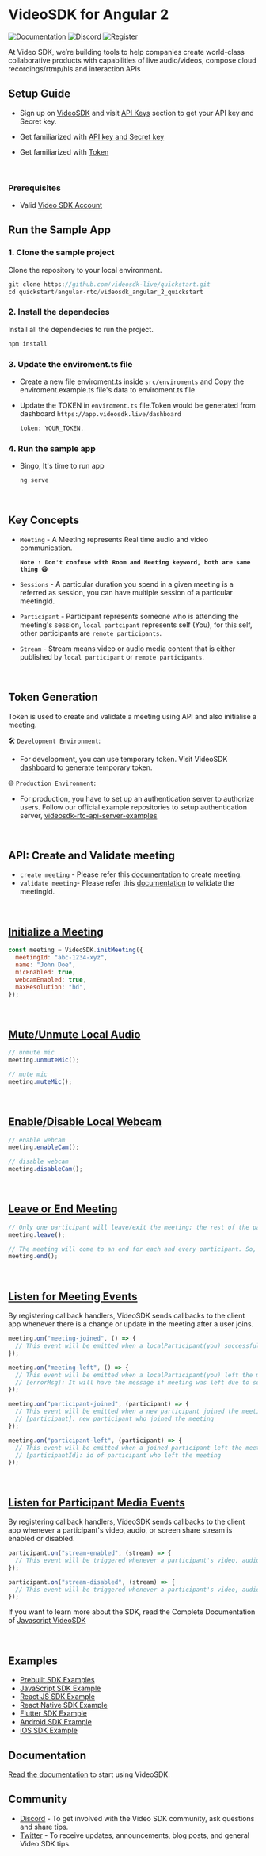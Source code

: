 # VideoSDK for Angular 2

[![Documentation](https://img.shields.io/badge/Read-Documentation-blue)](https://docs.videosdk.live/react/guide/video-and-audio-calling-api-sdk/getting-started)
[![Discord](https://img.shields.io/discord/876774498798551130?label=Join%20on%20Discord)](https://discord.gg/kgAvyxtTxv)
[![Register](https://img.shields.io/badge/Contact-Know%20More-blue)](https://app.videosdk.live/signup)

At Video SDK, we’re building tools to help companies create world-class collaborative products with capabilities of live audio/videos, compose cloud recordings/rtmp/hls and interaction APIs

## Setup Guide

- Sign up on [VideoSDK](https://app.videosdk.live/) and visit [API Keys](https://app.videosdk.live/api-keys) section to get your API key and Secret key.

- Get familiarized with [API key and Secret key](https://docs.videosdk.live/flutter/guide/video-and-audio-calling-api-sdk/signup-and-create-api)

- Get familiarized with [Token](https://docs.videosdk.live/flutter/guide/video-and-audio-calling-api-sdk/server-setup)

<br/>

### Prerequisites

- Valid [Video SDK Account](https://app.videosdk.live/signup)

## Run the Sample App

### 1. Clone the sample project

Clone the repository to your local environment.

```js
git clone https://github.com/videosdk-live/quickstart.git
cd quickstart/angular-rtc/videosdk_angular_2_quickstart
```

### 2. Install the dependecies

Install all the dependecies to run the project.

```js
npm install
```

### 3. Update the enviroment.ts file

- Create a new file enviroment.ts inside `src/enviroments` and Copy the enviroment.example.ts file's data to enviroment.ts file

- Update the TOKEN in `enviroment.ts` file.Token would be generated from dashboard `https://app.videosdk.live/dashboard`

  ```js
  token: YOUR_TOKEN,
  ```

### 4. Run the sample app

- Bingo, It's time to run app

  ```js
  ng serve
  ```

<br/>

## Key Concepts

- `Meeting` - A Meeting represents Real time audio and video communication.

  **`Note : Don't confuse with Room and Meeting keyword, both are same thing 😃`**

- `Sessions` - A particular duration you spend in a given meeting is a referred as session, you can have multiple session of a particular meetingId.
- `Participant` - Participant represents someone who is attending the meeting's session, `local partcipant` represents self (You), for this self, other participants are `remote participants`.
- `Stream` - Stream means video or audio media content that is either published by `local participant` or `remote participants`.

<br/>

## Token Generation

Token is used to create and validate a meeting using API and also initialise a meeting.

🛠️ `Development Environment`:

- For development, you can use temporary token. Visit VideoSDK [dashboard](https://app.videosdk.live/api-keys) to generate temporary token.

🌐 `Production Environment`:

- For production, you have to set up an authentication server to authorize users. Follow our official example repositories to setup authentication server, [videosdk-rtc-api-server-examples](https://github.com/videosdk-live/videosdk-rtc-api-server-examples)

<br/>

## API: Create and Validate meeting

- `create meeting` - Please refer this [documentation](https://docs.videosdk.live/api-reference/realtime-communication/create-room) to create meeting.
- `validate meeting`- Please refer this [documentation](https://docs.videosdk.live/api-reference/realtime-communication/validate-room) to validate the meetingId.

<br/>

## [Initialize a Meeting](https://docs.videosdk.live/javascript/api/sdk-reference/initMeeting#initmeeting)

```js
const meeting = VideoSDK.initMeeting({
  meetingId: "abc-1234-xyz",
  name: "John Doe",
  micEnabled: true,
  webcamEnabled: true,
  maxResolution: "hd",
});
```

<br/>

## [Mute/Unmute Local Audio](https://docs.videosdk.live/javascript/guide/video-and-audio-calling-api-sdk/handling-media/mute-unmute-mic)

```js
// unmute mic
meeting.unmuteMic();

// mute mic
meeting.muteMic();
```

<br/>

## [Enable/Disable Local Webcam](https://docs.videosdk.live/javascript/guide/video-and-audio-calling-api-sdk/handling-media/on-off-camera)

```js
// enable webcam
meeting.enableCam();

// disable webcam
meeting.disableCam();
```

<br/>

## [Leave or End Meeting](https://docs.videosdk.live/javascript/guide/video-and-audio-calling-api-sdk/setup-call/leave-end-meeting)

```js
// Only one participant will leave/exit the meeting; the rest of the participants will remain.
meeting.leave();

// The meeting will come to an end for each and every participant. So, use this function in accordance with your requirements.
meeting.end();
```

<br/>

## [Listen for Meeting Events](https://docs.videosdk.live/javascript/guide/video-and-audio-calling-api-sdk/get-notified/meeting-events)

By registering callback handlers, VideoSDK sends callbacks to the client app whenever there is a change or update in the meeting after a user joins.

```js
meeting.on("meeting-joined", () => {
  // This event will be emitted when a localParticipant(you) successfully joined the meeting.
});

meeting.on("meeting-left", () => {
  // This event will be emitted when a localParticipant(you) left the meeting.
  // [errorMsg]: It will have the message if meeting was left due to some error like Network problem
});

meeting.on("participant-joined", (participant) => {
  // This event will be emitted when a new participant joined the meeting.
  // [participant]: new participant who joined the meeting
});

meeting.on("participant-left", (participant) => {
  // This event will be emitted when a joined participant left the meeting.
  // [participantId]: id of participant who left the meeting
});
```

<br/>

## [Listen for Participant Media Events](https://docs.videosdk.live/javascript/guide/video-and-audio-calling-api-sdk/get-notified/media-events)

By registering callback handlers, VideoSDK sends callbacks to the client app whenever a participant's video, audio, or screen share stream is enabled or disabled.

```js
participant.on("stream-enabled", (stream) => {
  // This event will be triggered whenever a participant's video, audio or screen share stream is enabled.
});

participant.on("stream-disabled", (stream) => {
  // This event will be triggered whenever a participant's video, audio or screen share stream is disabled.
});
```

If you want to learn more about the SDK, read the Complete Documentation of [Javascript VideoSDK](https://docs.videosdk.live/javascript/guide/video-and-audio-calling-api-sdk/concept-and-architecture)

<br/>

## Examples

- [Prebuilt SDK Examples](https://github.com/videosdk-live/videosdk-rtc-prebuilt-examples)
- [JavaScript SDK Example](https://github.com/videosdk-live/videosdk-rtc-javascript-sdk-example)
- [React JS SDK Example](https://github.com/videosdk-live/videosdk-rtc-react-sdk-example)
- [React Native SDK Example](https://github.com/videosdk-live/videosdk-rtc-react-native-sdk-example)
- [Flutter SDK Example](https://github.com/videosdk-live/videosdk-rtc-flutter-sdk-example)
- [Android SDK Example](https://github.com/videosdk-live/videosdk-rtc-android-java-sdk-example)
- [iOS SDK Example](https://github.com/videosdk-live/videosdk-rtc-ios-sdk-example)

## Documentation

[Read the documentation](https://docs.videosdk.live/) to start using VideoSDK.

## Community

- [Discord](https://discord.gg/Gpmj6eCq5u) - To get involved with the Video SDK community, ask questions and share tips.
- [Twitter](https://twitter.com/video_sdk) - To receive updates, announcements, blog posts, and general Video SDK tips.
